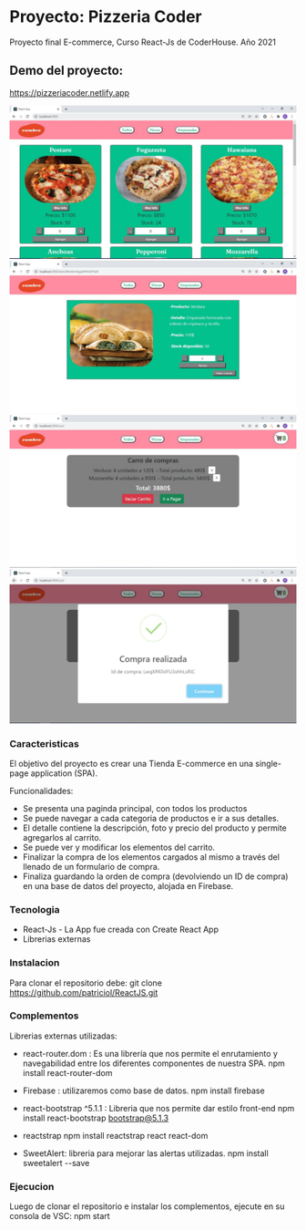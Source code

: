 # Proyecto: Pizzeria Coder
Proyecto final E-commerce, Curso React-Js de CoderHouse. Año 2021

## Demo del proyecto:

https://pizzeriacoder.netlify.app

![Image text](https://github.com/patriciol/ReactJS/blob/master/public/assets/image/demo1.JPG)
![Image text](https://github.com/patriciol/ReactJS/blob/master/public/assets/image/demo2.JPG)
![Image text](https://github.com/patriciol/ReactJS/blob/master/public/assets/image/demo3.JPG)
![Image text](https://github.com/patriciol/ReactJS/blob/master/public/assets/image/demo4.JPG)

### Caracteristicas

El objetivo del proyecto es crear una Tienda E-commerce en una single-page application (SPA).

Funcionalidades:
- Se presenta una paginda principal, con todos los productos
- Se puede navegar a cada categoria de productos e ir a sus detalles.
- El detalle contiene la descripción, foto y precio del producto y permite agregarlos al carrito.
- Se puede ver y modificar los elementos del carrito.
- Finalizar la compra de los elementos cargados al mismo a través del llenado de un formulario de compra.
- Finaliza guardando la orden de compra (devolviendo un ID de compra) en una base de datos del proyecto, alojada en Firebase.

### Tecnologia 
- React-Js - La App fue creada con Create React App
- Librerias externas

### Instalacion 
Para clonar el repositorio debe:
git clone https://github.com/patriciol/ReactJS.git

### Complementos
Librerias externas utilizadas:

- react-router.dom : Es una librería que nos permite el enrutamiento y navegabilidad entre los diferentes componentes de nuestra SPA. 
npm install react-router-dom

- Firebase : utilizaremos como base de datos. 
npm install firebase

- react-bootstrap ^5.1.1 : Libreria que nos permite dar estilo front-end
npm install react-bootstrap bootstrap@5.1.3

- reactstrap
npm install reactstrap react react-dom

- SweetAlert: libreria para mejorar las alertas utilizadas.
npm install sweetalert --save

### Ejecucion 
Luego de clonar el repositorio e instalar los complementos, ejecute en su consola de VSC:
npm start